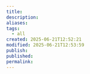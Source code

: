 ```yaml
---
title: 
description: 
aliases: 
tags:
  - all
created: 2025-06-21T12:52:21
modified: 2025-06-21T12:53:59
publish: 
published: 
permalink: 
---
```

